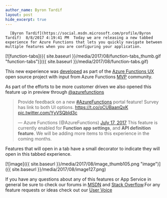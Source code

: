 ```yaml
---
author_name: Byron Tardif
layout: post
hide_excerpt: true
---
```

      [Byron Tardif](https://social.msdn.microsoft.com/profile/Byron Tardif)  8/8/2017 4:19:41 PM  Today we are releasing a new tabbed experience for Azure Functions that lets you quickly navigate between multiple features when you are configuring your application.

[![function-tabs]({{ site.baseurl }}/media/2017/08/function-tabs_thumb.gif "function-tabs")]({{ site.baseurl }}/media/2017/08/function-tabs.gif)

This new experience was [developed](https://github.com/Azure/azure-functions-ux/pull/1622) as part of the [Azure Functions UX](https://github.com/Azure/azure-functions-ux) open source project with input from Azure Functions [MVP](https://mvp.microsoft.com/) community.

As part of the efforts to be more customer driven we also opened this feature up in preview through [@azurefunctions](https://twitter.com/AzureFunctions/status/887067519248252929)

 
> Provide feedback on a new [#AzureFunctions](https://twitter.com/hashtag/AzureFunctions?src=hash) portal feature! Survey has link to both UI options. <https://t.co/oCUBaanQxK> [pic.twitter.com/YyVSQbId3c](https://t.co/YyVSQbId3c)
> 
> — Azure Functions (@AzureFunctions) [July 17, 2017](https://twitter.com/AzureFunctions/status/887067519248252929)  This feature is currently enabled for **Function app settings**, and **API definition feature**. We will be adding more items to this experience in the coming months.

Features that will open in a tab have a small decorator to indicate they will open in this tabbed experience.

[![image]({{ site.baseurl }}/media/2017/08/image_thumb105.png "image")]({{ site.baseurl }}/media/2017/08/image127.png)

If you have any questions about any of this features or App Service in general be sure to check our forums in [MSDN](https://social.msdn.microsoft.com/Forums/en-US/home?forum=windowsazurewebsitespreview) and [Stack Overflow](https://stackoverflow.com/questions/tagged/azure-web-sites).For any feature requests or ideas check out our [User Voice](https://feedback.azure.com/forums/169385-web-apps-formerly-websites)



     